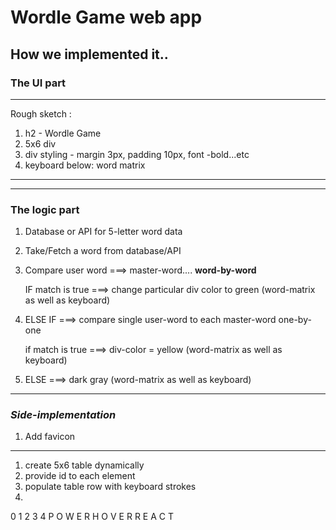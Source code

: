 # Wordle Game web app

## How we implemented it..

### **The UI part**

---

Rough sketch :

1. h2 - Wordle Game
2. 5x6 div
3. div styling - margin 3px, padding 10px, font -bold...etc
4. keyboard below: word matrix

---

---

### **The logic part**

1. Database or API for 5-letter word data
2. Take/Fetch a word from database/API
3. Compare user word ===> master-word.... **word-by-word**

   IF match is true ===> change particular div color to green (word-matrix as well as keyboard)

4. ELSE IF ===> compare single user-word to each master-word one-by-one

   if match is true ===> div-color = yellow (word-matrix as well as keyboard)

5. ELSE ===> dark gray (word-matrix as well as keyboard)

---

### _Side-implementation_

1. Add favicon

---

1. create 5x6 table dynamically
2. provide id to each element
3. populate table row with keyboard strokes
4.

0 1 2 3 4
P O W E R
H O V E R
R E A C T
